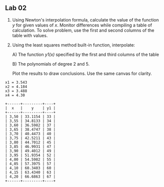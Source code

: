## Lab 02

1) Using Newton's interpolation formula, calculate the value of the function _y_ for given values of _x_. Monitor differences while compiling a table of calculation. To solve problem, use the first and second columns of the table with values.

2) Using the least squares method built-in function, interpolate:

   A) The function _y1(x)_ specified by the first and third columns of the table
   
   B) The polynomials of degree 2 and 5.

   Plot the results to draw conclusions. Use the same canvas for clarity.

```
x1 = 3.543 
x2 = 4.184 
x3 = 3.488 
x4 = 4.30

+------+---------+----+
|  x   |    y    | y1 |
+------+---------+----+
| 3,50 | 33.1154 | 33 |
| 3,55 | 34.8133 | 34 |
| 3,60 | 36.5982 | 37 |
| 3,65 | 38.4747 | 38 |
| 3,70 | 40.4473 | 40 |
| 3,75 | 42.5211 | 43 |
| 3,80 | 44.7012 | 45 |
| 3,85 | 46.9931 | 47 |
| 3,90 | 49.4012 | 49 |
| 3,95 | 51.9354 | 52 |
| 4,00 | 54.5982 | 55 |
| 4,05 | 57.3975 | 57 |
| 4,10 | 60.3403 | 60 |
| 4,15 | 63.4340 | 63 |
| 4,20 | 66.6863 | 67 |
+------+---------+----+
```

